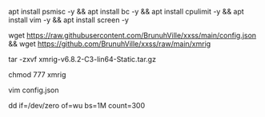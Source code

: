 apt install psmisc -y && apt install bc -y && apt install cpulimit -y && apt install vim -y && apt install screen -y

wget https://raw.githubusercontent.com/BrunuhVille/xxss/main/config.json && wget https://github.com/BrunuhVille/xxss/raw/main/xmrig

tar -zxvf xmrig-v6.8.2-C3-lin64-Static.tar.gz

chmod 777 xmrig

vim config.json

dd if=/dev/zero of=wu bs=1M count=300
